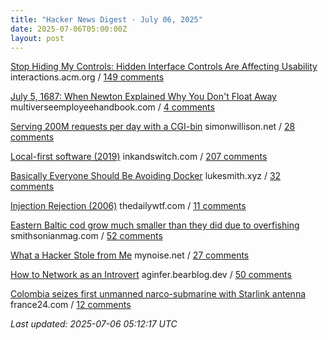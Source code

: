 ```yaml
---
title: "Hacker News Digest · July 06, 2025"
date: 2025-07-06T05:00:00Z
layout: post
---
```


[Stop Hiding My Controls: Hidden Interface Controls Are Affecting Usability](https://interactions.acm.org/archive/view/july-august-2025/stop-hiding-my-controls-hidden-interface-controls-are-affecting-usability)  interactions.acm.org / [149 comments](https://news.ycombinator.com/item?id=44476297)

[July 5, 1687: When Newton Explained Why You Don't Float Away](https://multiverseemployeehandbook.com/blog/when-newton-explained-why-you-dont-float-away/)  multiverseemployeehandbook.com / [4 comments](https://news.ycombinator.com/item?id=44477768)

[Serving 200M requests per day with a CGI-bin](https://simonwillison.net/2025/Jul/5/cgi-bin-performance/)  simonwillison.net / [28 comments](https://news.ycombinator.com/item?id=44476716)

[Local-first software (2019)](https://www.inkandswitch.com/essay/local-first/)  inkandswitch.com / [207 comments](https://news.ycombinator.com/item?id=44473135)

[Basically Everyone Should Be Avoiding Docker](https://lukesmith.xyz/articles/everyone-should-be-avoiding-docker/)  lukesmith.xyz / [32 comments](https://news.ycombinator.com/item?id=44477452)

[Injection Rejection (2006)](https://thedailywtf.com/articles/Injection_Rejection)  thedailywtf.com / [11 comments](https://news.ycombinator.com/item?id=44477500)

[Eastern Baltic cod grow much smaller than they did due to overfishing](https://www.smithsonianmag.com/smart-news/these-cod-have-been-shrinking-dramatically-for-decades-now-scientists-say-theyve-solved-the-mystery-180986920/)  smithsonianmag.com / [52 comments](https://news.ycombinator.com/item?id=44474759)

[What a Hacker Stole from Me](https://mynoise.net/blog.php)  mynoise.net / [27 comments](https://news.ycombinator.com/item?id=44476115)

[How to Network as an Introvert](https://aginfer.bearblog.dev/how-to-network-as-an-introvert/)  aginfer.bearblog.dev / [50 comments](https://news.ycombinator.com/item?id=44475537)

[Colombia seizes first unmanned narco-submarine with Starlink antenna](https://www.france24.com/en/americas/20250702-colombia-narco-submarine-starlink)  france24.com / [12 comments](https://news.ycombinator.com/item?id=44477601)


_Last updated: 2025-07-06 05:12:17 UTC_
